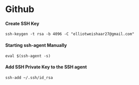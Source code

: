 # Github
#### Create SSH Key
`ssh-keygen -t rsa -b 4096 -C "elliotweishaar27@gmail.com"`

#### Starting ssh-agent Manually
`eval $(ssh-agent -s)`

#### Add SSH Private Key to the SSH agent
`ssh-add ~/.ssh/id_rsa`